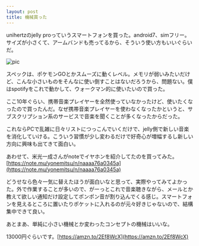 ```yaml
---
layout: post
title: 機械買った
---
```


unihertzのjelly proっていうスマートフォンを買った。android7、simフリー。サイズが小さくて、アームバンドも売ってるから、そういう使い方もいいぐらいだ。

![pic](https://raw.githubusercontent.com/tetsukayama/tetsukayama.github.io/master/_images/b1.png)

スペックは、ポケモンGOとかスムーズに動くレベル。メモリが弱いみたいだけど、こんな小さいものをそんなに使い倒すことはないだろうから、問題ない。僕はspotifyをこれで動かして、ウォークマン的に使いたいので買った。

ここ10年ぐらい、携帯音楽プレイヤーを全然使っていなかったけど、使いたくなったので買ったんだ。なぜ携帯音楽プレイヤーを使わなくなったかというと、サブスクリプション系のサービスで音楽を聞くことが多くなったからだった。

これならPCで乱雑に日々リストにつっこんでいくだけで、jelly側で新しい音楽を消化していける。こういう習慣が少し変わるだけで好奇心が増幅するし新しい方向に興味も出てきて面白い。

あわせて、米光一成さんがnoteでイヤホンを紹介してたのを買ってみた。[https://note.mu/yonemitsu/n/naaaa76a0345a](https://note.mu/yonemitsu/n/naaaa76a0345a)

どうせなら色々一気に替えたほうが面白いなと思って、実際やってみてよかった。外で作業することが多いので、がーっとこれで音楽聴きながら、メールとか教えて欲しい通知だけ設定してポンポン音が割り込んでくる感じ。スマートフォンを見えるところに置いたりポケットに入れるのが元々好きじゃないので、結構集中できて良い。

あとまあ、単純に小さい機械とか変わったコンセプトの機械はいいな。

13000円ぐらいです。[https://amzn.to/2Ef8WcX](https://amzn.to/2Ef8WcX)
